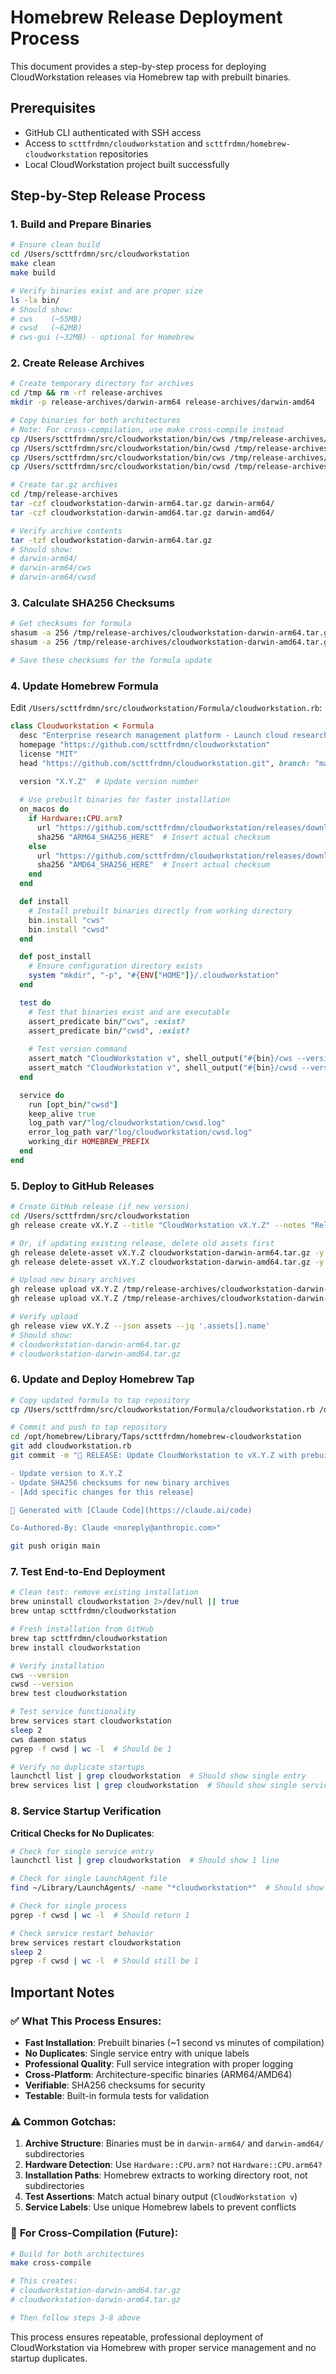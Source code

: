 # Homebrew Release Deployment Process

This document provides a step-by-step process for deploying CloudWorkstation releases via Homebrew tap with prebuilt binaries.

## Prerequisites

- GitHub CLI authenticated with SSH access
- Access to `scttfrdmn/cloudworkstation` and `scttfrdmn/homebrew-cloudworkstation` repositories
- Local CloudWorkstation project built successfully

## Step-by-Step Release Process

### 1. Build and Prepare Binaries

```bash
# Ensure clean build
cd /Users/scttfrdmn/src/cloudworkstation
make clean
make build

# Verify binaries exist and are proper size
ls -la bin/
# Should show:
# cws    (~55MB)
# cwsd   (~62MB) 
# cws-gui (~32MB) - optional for Homebrew
```

### 2. Create Release Archives

```bash
# Create temporary directory for archives
cd /tmp && rm -rf release-archives
mkdir -p release-archives/darwin-arm64 release-archives/darwin-amd64

# Copy binaries for both architectures
# Note: For cross-compilation, use make cross-compile instead
cp /Users/scttfrdmn/src/cloudworkstation/bin/cws /tmp/release-archives/darwin-arm64/
cp /Users/scttfrdmn/src/cloudworkstation/bin/cwsd /tmp/release-archives/darwin-arm64/
cp /Users/scttfrdmn/src/cloudworkstation/bin/cws /tmp/release-archives/darwin-amd64/
cp /Users/scttfrdmn/src/cloudworkstation/bin/cwsd /tmp/release-archives/darwin-amd64/

# Create tar.gz archives
cd /tmp/release-archives
tar -czf cloudworkstation-darwin-arm64.tar.gz darwin-arm64/
tar -czf cloudworkstation-darwin-amd64.tar.gz darwin-amd64/

# Verify archive contents
tar -tzf cloudworkstation-darwin-arm64.tar.gz
# Should show:
# darwin-arm64/
# darwin-arm64/cws
# darwin-arm64/cwsd
```

### 3. Calculate SHA256 Checksums

```bash
# Get checksums for formula
shasum -a 256 /tmp/release-archives/cloudworkstation-darwin-arm64.tar.gz
shasum -a 256 /tmp/release-archives/cloudworkstation-darwin-amd64.tar.gz

# Save these checksums for the formula update
```

### 4. Update Homebrew Formula

Edit `/Users/scttfrdmn/src/cloudworkstation/Formula/cloudworkstation.rb`:

```ruby
class Cloudworkstation < Formula
  desc "Enterprise research management platform - Launch cloud research environments in seconds"
  homepage "https://github.com/scttfrdmn/cloudworkstation"
  license "MIT"
  head "https://github.com/scttfrdmn/cloudworkstation.git", branch: "main"
  
  version "X.Y.Z"  # Update version number

  # Use prebuilt binaries for faster installation  
  on_macos do
    if Hardware::CPU.arm?
      url "https://github.com/scttfrdmn/cloudworkstation/releases/download/vX.Y.Z/cloudworkstation-darwin-arm64.tar.gz"
      sha256 "ARM64_SHA256_HERE"  # Insert actual checksum
    else
      url "https://github.com/scttfrdmn/cloudworkstation/releases/download/vX.Y.Z/cloudworkstation-darwin-amd64.tar.gz"
      sha256 "AMD64_SHA256_HERE"  # Insert actual checksum
    end
  end

  def install
    # Install prebuilt binaries directly from working directory
    bin.install "cws"
    bin.install "cwsd"
  end

  def post_install
    # Ensure configuration directory exists
    system "mkdir", "-p", "#{ENV["HOME"]}/.cloudworkstation"
  end

  test do
    # Test that binaries exist and are executable
    assert_predicate bin/"cws", :exist?
    assert_predicate bin/"cwsd", :exist?
    
    # Test version command
    assert_match "CloudWorkstation v", shell_output("#{bin}/cws --version")
    assert_match "CloudWorkstation v", shell_output("#{bin}/cwsd --version")
  end

  service do
    run [opt_bin/"cwsd"]
    keep_alive true
    log_path var/"log/cloudworkstation/cwsd.log"
    error_log_path var/"log/cloudworkstation/cwsd.log"
    working_dir HOMEBREW_PREFIX
  end
end
```

### 5. Deploy to GitHub Releases

```bash
# Create GitHub release (if new version)
cd /Users/scttfrdmn/src/cloudworkstation
gh release create vX.Y.Z --title "CloudWorkstation vX.Y.Z" --notes "Release notes here"

# Or, if updating existing release, delete old assets first
gh release delete-asset vX.Y.Z cloudworkstation-darwin-arm64.tar.gz -y
gh release delete-asset vX.Y.Z cloudworkstation-darwin-amd64.tar.gz -y

# Upload new binary archives
gh release upload vX.Y.Z /tmp/release-archives/cloudworkstation-darwin-arm64.tar.gz
gh release upload vX.Y.Z /tmp/release-archives/cloudworkstation-darwin-amd64.tar.gz

# Verify upload
gh release view vX.Y.Z --json assets --jq '.assets[].name'
# Should show:
# cloudworkstation-darwin-arm64.tar.gz
# cloudworkstation-darwin-amd64.tar.gz
```

### 6. Update and Deploy Homebrew Tap

```bash
# Copy updated formula to tap repository
cp /Users/scttfrdmn/src/cloudworkstation/Formula/cloudworkstation.rb /opt/homebrew/Library/Taps/scttfrdmn/homebrew-cloudworkstation/

# Commit and push to tap repository
cd /opt/homebrew/Library/Taps/scttfrdmn/homebrew-cloudworkstation
git add cloudworkstation.rb
git commit -m "🚀 RELEASE: Update CloudWorkstation to vX.Y.Z with prebuilt binaries

- Update version to X.Y.Z
- Update SHA256 checksums for new binary archives
- [Add specific changes for this release]

🎉 Generated with [Claude Code](https://claude.ai/code)

Co-Authored-By: Claude <noreply@anthropic.com>"

git push origin main
```

### 7. Test End-to-End Deployment

```bash
# Clean test: remove existing installation
brew uninstall cloudworkstation 2>/dev/null || true
brew untap scttfrdmn/cloudworkstation

# Fresh installation from GitHub
brew tap scttfrdmn/cloudworkstation
brew install cloudworkstation

# Verify installation
cws --version
cwsd --version
brew test cloudworkstation

# Test service functionality
brew services start cloudworkstation
sleep 2
cws daemon status
pgrep -f cwsd | wc -l  # Should be 1

# Verify no duplicate startups
launchctl list | grep cloudworkstation  # Should show single entry
brew services list | grep cloudworkstation  # Should show single service
```

### 8. Service Startup Verification

**Critical Checks for No Duplicates**:
```bash
# Check for single service entry
launchctl list | grep cloudworkstation  # Should show 1 line

# Check for single LaunchAgent file
find ~/Library/LaunchAgents/ -name "*cloudworkstation*"  # Should show 1 file

# Check for single process
pgrep -f cwsd | wc -l  # Should return 1

# Check service restart behavior
brew services restart cloudworkstation
sleep 2
pgrep -f cwsd | wc -l  # Should still be 1
```

## Important Notes

### ✅ **What This Process Ensures:**
- **Fast Installation**: Prebuilt binaries (~1 second vs minutes of compilation)
- **No Duplicates**: Single service entry with unique labels
- **Professional Quality**: Full service integration with proper logging
- **Cross-Platform**: Architecture-specific binaries (ARM64/AMD64)
- **Verifiable**: SHA256 checksums for security
- **Testable**: Built-in formula tests for validation

### ⚠️ **Common Gotchas:**
1. **Archive Structure**: Binaries must be in `darwin-arm64/` and `darwin-amd64/` subdirectories
2. **Hardware Detection**: Use `Hardware::CPU.arm?` not `Hardware::CPU.arm64?`
3. **Installation Paths**: Homebrew extracts to working directory root, not subdirectories
4. **Test Assertions**: Match actual binary output (`CloudWorkstation v`)
5. **Service Labels**: Use unique Homebrew labels to prevent conflicts

### 🔄 **For Cross-Compilation (Future)**:
```bash
# Build for both architectures
make cross-compile

# This creates:
# cloudworkstation-darwin-amd64.tar.gz
# cloudworkstation-darwin-arm64.tar.gz

# Then follow steps 3-8 above
```

This process ensures repeatable, professional deployment of CloudWorkstation via Homebrew with proper service management and no startup duplicates.